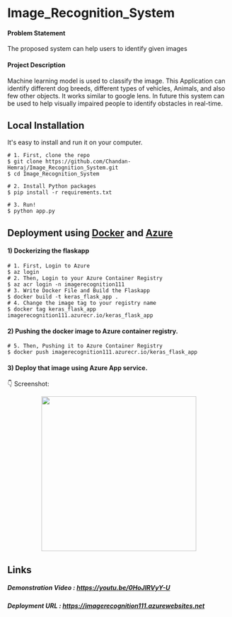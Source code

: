 # Image_Recognition_System

#### Problem Statement

The proposed system can help users to identify given images

#### Project Description 

Machine learning model is used to classify the image. This Application can identify different dog breeds, different types of vehicles, Animals, and also few other objects. It works similar to google lens. In future this system can be used to help visually impaired people to identify obstacles in real-time.

## Local Installation

It's easy to install and run it on your computer.

```shell
# 1. First, clone the repo
$ git clone https://github.com/Chandan-Hemraj/Image_Recognition_System.git
$ cd Image_Recognition_System

# 2. Install Python packages
$ pip install -r requirements.txt

# 3. Run!
$ python app.py
```

## Deployment using **[Docker](https://www.docker.com)** and [Azure](https://azure.microsoft.com/)

#### 1) Dockerizing the flaskapp

```shell
# 1. First, Login to Azure
$ az login 
# 2. Then, Login to your Azure Container Registry
$ az acr login -n imagerecognition111
# 3. Write Docker File and Build the Flaskapp
$ docker build -t keras_flask_app .
# 4. Change the image tag to your registry name
$ docker tag keras_flask_app imagerecognition111.azurecr.io/keras_flask_app 
```
  
#### 2) Pushing the docker image to Azure container registry.

```shell
# 5. Then, Pushing it to Azure Container Registry
$ docker push imagerecognition111.azurecr.io/keras_flask_app
```

#### 3) Deploy that image using Azure App service.

:point_down: Screenshot:

<p align="center">
  <img src="https://user-images.githubusercontent.com/87279692/179357699-db195af3-35a2-4354-8a6a-4f8a6647f288.png" height="350px" alt="">
</p>

## Links

##### Demonstration Video : https://youtu.be/0HoJIRVyY-U
##### Deployment URL : https://imagerecognition111.azurewebsites.net

